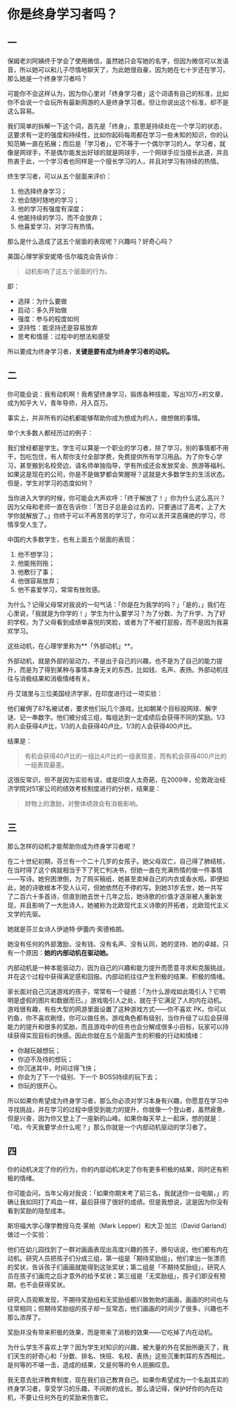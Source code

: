 # 你是终身学习者吗？

## 一

保姆老刘阿姨终于学会了使用微信，虽然她只会写她的名字，但因为微信可以发语音，所以她可以和儿子尽情地聊天了，为此她很自豪，因为她在七十岁还在学习，那么她是一个终身学习者吗？

可能你不会这样认为，因为你心里对「终身学习者」这个词语有自己的标准，比如你不会说一个会玩所有最新网游的人是终身学习者。但让你说出这个标准，却不是这么容易。

我们简单的拆解一下这个词，首先是「终身」，意思是持续处在一个学习的状态，这要求有一定的强度和持续性，比如你起码每周都在学习一些未知的知识，你的认知范畴一直在拓展；而后是「学习者」，它不等于一个偶尔学习的人。学习者，就像是网球手，不是偶尔能发出好球的就是网球手，一个网球手应当擅长此道，并且热衷于此，一个学习者也同样是一个擅长学习的人，并且对学习有持续的热情。

终生学习者，可以从五个层面来评价：

1. 他选择终身学习；
2. 他会随时随地的学习；
3. 他的学习有强度有深度；
4. 他能持续的学习，而不会放弃；
5. 他喜爱学习，对学习有热情。

那么是什么造成了这五个层面的表现呢？兴趣吗？好奇心吗？

美国心理学家安妮塔·伍尔福克会告诉你：

> 动机影响了这五个层面的行为。

即：

- 选择：为什么要做
- 启动：多久开始做
- 强度：参与的程度如何
- 坚持性：能坚持还是容易放弃
- 思考和情感：过程中的想法和感受

所以要成为终身学习者，**关键是要有成为终身学习者的动机。**

## 二

你可能会说：我有动机啊！我希望终身学习，锻炼各种技能，写出10万+的文章，成为知乎大 V，青年导师，月入百万。

事实上，并非所有的动机都能够帮助你成为想成为的人，做想做的事情。

举个大多数人都经历过的例子：

我们曾经都是学生。学生可以算是一个职业的学习者，除了学习，别的事情都不用干，包吃包住，有人帮你支付全部学费，免费提供所有学习用品。为了你专心学习，甚至搬到名校旁边，请名师单独指导，学有所成还会发放奖金、旅游等福利。如果这是现在的公司，你是不是做梦都会笑醒呀？这就是大多数学生的生活状态。但是，学生对学习的态度如何？

当你进入大学的时候，你可能会大声欢呼：「终于解放了！」你为什么这么高兴？因为父母和老师一直在告诉你：「苦日子总是会过去的，只要通过了高考，上了大学你就解放了。」你终于可以不再苦苦的学习了，你可以丢开深恶痛绝的学习，尽情享受人生了。

中国的大多数学生，也有上面五个层面的表现：

1. 他不想学习；
2. 他能拖则拖；
3. 他敷衍了事；
4. 他很容易放弃；
5. 他不喜爱学习，常常有挫败感。

为什么？记得父母常对我说的一句气话：「你是在为我学的吗？」「是的，」我们在心里说，「我就是为你学的！」学生为什么要学习？为了分数、为了升学、为了好的学校，为了父母看到成绩单喜悦的笑脸，或者为了不被打屁股，而不是因为我喜欢学习。

这些动机，在心理学里称为**「外部动机」**。

外部动机，就是外部的驱动力，不是出于自己的兴趣，也不是为了自己的能力提升，而是为了得到某种与事情本身无关的东西，比如钱、名声、表扬。外部动机往往与消极结果和消极情绪有关。

丹·艾瑞里与三位美国经济学家，在印度进行过一项实验：

他们雇佣了87名被试者，要求他们玩几个游戏，比如朝某个目标投网球、解字谜、记一串数字。他们被分成三组，每组达到一定成绩后会获得不同的奖励。1/3的人会获得4卢比，1/3的人会获得40卢比，1/3的人会获得400卢比。

结果是：

> 有机会获得40卢比的一组比4卢比的一组表现差，而有机会获得400卢比的一组表现最差。

这很反常识，但不是因为实验有误，或是印度人太奇葩，在2009年，伦敦政治经济学院对51家公司的绩效考核制度进行的分析，结果是：

> 财物上的激励，对整体绩效会有消极影响。

## 三

那么怎样的动机才能帮助你成为终身学习者呢？

在二十世纪初期，芬兰有一个二十几岁的女孩子。她父母双亡，自己得了肺结核，在当时得了这个病就相当于下了死亡判决书，但她一直在充满热情的做一件事情——写诗。她穷困潦倒，为了购买稿纸，她甚至卖掉自己的内衣或香水瓶，即便如此，她的诗歌根本不受人认可，但她依然在不停的写。到她31岁去世，她一共写了二百六十多首诗，但直到她去世十几年之后，她诗歌的价值才逐渐被人重新发现，并且影响了一大批诗人，她被称为北欧现代主义诗歌的开拓者，北欧现代主义文学的先驱。

她就是芬兰女诗人伊迪特·伊蕾内·索德格朗。

她没有任何的外部激励，没有钱、没有名声、没有认同，她的坚持、她的卓越，只有一个原因：**她的内部动机在驱动她。**

内部动机是一种本能驱动力，因为自己的兴趣和能力提升而愿意寻求和克服挑战，并在这个过程中获得满足感和回报。内部动机往往产生积极的结果、积极的情绪。

家长面对自己沉迷游戏的孩子，常常有一个疑惑：「为什么游戏如此吸引人？它明明是虚假的图片和数据而已。」游戏吸引人之处，就在于它满足了人的内在动机。游戏很有趣，有些大型的网游里面设置了这种游戏方式——你不喜欢 PK，你可以钓鱼，你不喜欢刷怪，你可以做任务。游戏角色都有级别，当你升级了以后会获得能力的提升和很多的奖励，而且游戏中的任务也会分解成很多小目标，玩家可以持续获得实现目标的快感。因此你就在五个层面产生的积极的行动和情绪：

- 你越玩越想玩；
- 你迫不及待的想玩；
- 你沉迷其中，时间过得飞快；
- 你会为了下一个级别、下一个 BOSS持续的玩下去；
- 你玩的很开心。

所以如果你希望成为终身学习者，那么你必须对学习本身有兴趣，你愿意在学习中寻找挑战，并在学习的过程中感受到能力的提升，你就像一个登山者，虽然疲惫，但是兴奋，因为你又登上了一座新的山峰。如果你每天早上一起床，想的就是：「哈，今天我要学点什么呢？」那么你就是一个内部动机驱动的学习者了。

## 四

你的动机决定了你的行为，你的内部动机决定了你有更多积极的结果，同时还有积极的情绪。

你可能会问，当年父母对我说：「如果你期末考了前三名，我就送你一台电脑，」的确让我如同打了鸡血一样，最后获得了很好的成绩。但是我想说，这是因为你没有看到奖励的隐型成本。

斯坦福大学心理学教授马克·莱帕（Mark Lepper）和大卫·加兰（David Garland）做过一个实验：

他们在幼儿园找到了一群对画画表现出高度兴趣的孩子，换句话说，他们都有内在动机。研究人员把孩子们分成三组，第一组是「期待奖励组」，他们拿出一张漂亮的奖状，告诉孩子们画画就能得到这张奖状；第二组是「不期待奖励组」，研究人员在孩子们画完之后才意外的给予奖状；第三组是「无奖励组」，孩子们即没有预期，也不会获得奖状。

研究人员观察发现，不期待奖励组和无奖励组都兴致勃勃的画画，画画的时间也与往常相同；但期待奖励组的孩子却一反常态，他们画画的时间少了很多，兴趣也不那么浓厚了。

奖励并没有带来积极的效果，而是带来了消极的效果——它吃掉了内在动机。

为什么学生不喜欢上学？因为学生对知识的兴趣，被大量的外在奖励所磨灭了，我们天生的好奇心和「分数、排名、快班、名校、表扬」这些沉重刺耳的东西相比，是何等的不堪一击，造成的结果，又是何等的令人扼腕叹息。

我无意去批评教育制度，现在我们自己教育自己。如果你希望成为一个名副其实的终身学习者，享受学习的乐趣，不间断的成长。那么请记得，保护好你的内在动机，不要让任何外在的奖励来伤害它。





